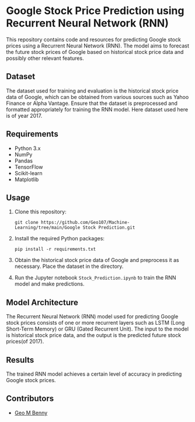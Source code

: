 # Google Stock Price Prediction using Recurrent Neural Network (RNN)

This repository contains code and resources for predicting Google stock prices using a Recurrent Neural Network (RNN). The model aims to forecast the future stock prices of Google based on historical stock price data and possibly other relevant features.

## Dataset

The dataset used for training and evaluation is the historical stock price data of Google, which can be obtained from various sources such as Yahoo Finance or Alpha Vantage. Ensure that the dataset is preprocessed and formatted appropriately for training the RNN model. Here dataset used here is of year 2017.

## Requirements

- Python 3.x
- NumPy
- Pandas
- TensorFlow
- Scikit-learn
- Matplotlib

## Usage

1. Clone this repository:

    ```
    git clone https://github.com/Geo107/Machine-Learning/tree/main/Google Stock Prediction.git
    ```

2. Install the required Python packages:

    ```
    pip install -r requirements.txt
    ```

3. Obtain the historical stock price data of Google and preprocess it as necessary. Place the dataset in the directory.

4. Run the Jupyter notebook `Stock_Prediction.ipynb` to train the RNN model and make predictions.

## Model Architecture

The Recurrent Neural Network (RNN) model used for predicting Google stock prices consists of one or more recurrent layers such as LSTM (Long Short-Term Memory) or GRU (Gated Recurrent Unit). The input to the model is historical stock price data, and the output is the predicted future stock prices(of 2017).

## Results

The trained RNN model achieves a certain level of accuracy in predicting Google stock prices.


## Contributors

- [Geo M Benny](https://github.com/Geo107)
